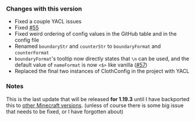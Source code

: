 ### Changes with this version
- Fixed a couple YACL issues
- Fixed [#55](https://www.github.com/mrbuilder1961/WheresMyChatHistory/issues/55)
- Fixed weird ordering of config values in the GitHub table and in the config file
- Renamed `boundaryStr` and `counterStr` to `boundaryFormat` and `counterFormat`
- `boundaryFormat`'s tooltip now directly states that `\n` can be used, and the default value of `nameFormat` is now `<$>` like vanilla ([#57](https://www.github.com/mrbuilder1961/WheresMyChatHistory/issues/57))
- Replaced the final two instances of ClothConfig in the project with YACL

### Notes
This is the last update that will be released **for 1.19.3** until I have backported this to [other Minecraft versions](https://github.com/mrbuilder1961/WheresMyChatHistory/issues/47).
(unless of course there is some big issue that needs to be fixed, or I have forgotten about)